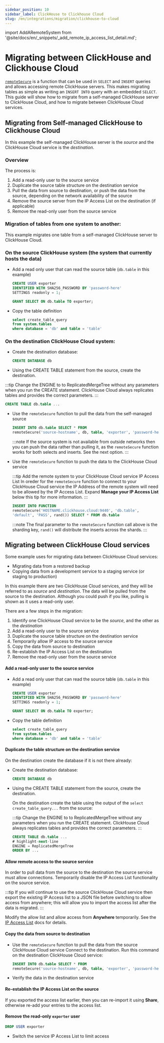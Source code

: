 ```yaml
---
sidebar_position: 10
sidebar_label: ClickHouse to Clickhouse Cloud
slug: /en/integrations/migration/clickhouse-to-cloud
---
```

import AddARemoteSystem from '@site/docs/en/_snippets/_add_remote_ip_access_list_detail.md';

# Migrating between ClickHouse and Clickhouse Cloud

[`remoteSecure`](../../sql-reference/table-functions/remote.md) is a function that can be used in `SELECT` and `INSERT` queries and allows accessing remote ClickHouse servers.  This makes migrating tables as simple as writing an `INSERT INTO` query with an embedded `SELECT`.  This guide will show how to migrate from a self-managed ClickHouse server to ClickHouse Cloud, and how to migrate between ClickHouse Cloud services.

## Migrating from Self-managed ClickHouse to Clickhouse Cloud

In this example the self-managed ClickHouse server is the *source* and the ClickHouse Cloud service is the *destination*.

### Overview

The process is:

1. Add a read-only user to the source service 
1. Duplicate the source table structure on the destination service
1. Pull the data from source to destination, or push the data from the source, depending on the network availability of the source
1. Remove the source server from the IP Access List on the destination (if applicable)
1. Remove the read-only user from the source service


### Migration of tables from one system to another:
This example migrates one table from a self-managed ClickHouse server to ClickHouse Cloud.

### On the source ClickHouse system (the system that currently hosts the data)

- Add a read only user that can read the source table (`db.table` in this example)
  ```sql
  CREATE USER exporter
  IDENTIFIED WITH SHA256_PASSWORD BY 'password-here'
  SETTINGS readonly = 1;
  ```

  ```sql
  GRANT SELECT ON db.table TO exporter;
  ```

- Copy the table definition
  ```sql
  select create_table_query
  from system.tables
  where database = 'db' and table = 'table'
  ```

### On the destination ClickHouse Cloud system:

- Create the destination database:
  ```sql
  CREATE DATABASE db
  ```

- Using the CREATE TABLE statement from the source, create the destination.

 :::tip
 Change the ENGINE to to ReplicatedMergeTree without any parameters when you run the CREATE statement.  ClickHouse Cloud always replicates tables and provides the correct parameters.
 :::

  ```sql
  CREATE TABLE db.table ...
  ```

- Use the `remoteSecure` function to pull the data from the self-managed source

  ```sql
  INSERT INTO db.table SELECT * FROM
  remoteSecure('source-hostname', db, table, 'exporter', 'password-here')
  ```

  :::note
  If the source system is not available from outside networks then you can push the data rather than pulling it, as the `remoteSecure` function works for both selects and inserts.  See the next option.
  :::

- Use the `remoteSecure` function to push the data to the ClickHouse Cloud service

  :::tip Add the remote system to your ClickHouse Cloud service IP Access List
  In oreder for the `remoteSecure` function to connect to your ClickHouse Cloud service the IP Address of the remote system will need to be allowed by the IP Access List.  Expand **Manage your IP Access List** below this tip for more information.
  :::

  <AddARemoteSystem />

  ```sql
  INSERT INTO FUNCTION
  remoteSecure('HOSTNAME.clickhouse.cloud:9440', 'db.table',
  'default', 'PASS', rand()) SELECT * FROM db.table
  ```

  :::note
  The final parameter to the `remoteSecure` function call above is the sharding key, `rand()` will distribute the inserts across the shards.
  :::

## Migrating between ClickHouse Cloud services

Some example uses for migrating data between ClickHouse Cloud services:
- Migrating data from a restored backup
- Copying data from a development service to a staging service (or staging to production)
 
In this example there are two ClickHouse Cloud services, and they will be referred to as *source* and *destination*.  The data will be pulled from the source to the destination. Although you could push if you like, pulling is shown as it uses a read-only user.

There are a few steps in the migration:
1. Identify one ClickHouse Cloud service to be the *source*, and the other as the *destination*
1. Add a read-only user to the source service 
1. Duplicate the source table structure on the destination service
1. Temporarily allow IP access to the source service
1. Copy the data from source to destination
1. Re-establish the IP Access List on the destination
1. Remove the read-only user from the source service


#### Add a read-only user to the source service

- Add a read only user that can read the source table (`db.table` in this example)
  ```sql
  CREATE USER exporter
  IDENTIFIED WITH SHA256_PASSWORD BY 'password-here'
  SETTINGS readonly = 1;
  ```

  ```sql
  GRANT SELECT ON db.table TO exporter;
  ```

- Copy the table definition 
  ```sql
  select create_table_query
  from system.tables
  where database = 'db' and table = 'table'
  ```

#### Duplicate the table structure on the destination service

On the destination create the database if it is not there already:

- Create the destination database:
  ```sql
  CREATE DATABASE db
  ```



- Using the CREATE TABLE statement from the source, create the destination.

  On the destination create the table using the output of the `select create_table_query...` from the source:

  :::tip
  Change the ENGINE to to ReplicatedMergeTree without any parameters when you run the CREATE statement.  ClickHouse Cloud always replicates tables and provides the correct parameters.
  :::

  ```sql
  CREATE TABLE db.table ...
  # highlight-next-line
  ENGINE = ReplicatedMergeTree
  ORDER BY ...
  ```

#### Allow remote access to the source service

In order to pull data from the source to the destination the source service must allow connections.  Temporarily disable the IP Access List functionality on the source service.

:::tip
If you will continue to use the source ClickHouse Cloud service then export the existing IP Access list to a JSON file before switching to allow access from anywhere; this will allow you to import the access list after the data is migrated.
:::

Modify the allow list and allow access from **Anywhere** temporarily.  See the [IP Access List](/docs/en/manage/security/ip-access-list.md) docs for details.

#### Copy the data from source to destination

- Use the `remoteSecure` function to pull the data from the source ClickHouse Cloud service
  Connect to the destination.  Run this command on the destination ClickHouse Cloud service:

  ```sql
  INSERT INTO db.table SELECT * FROM
  remoteSecure('source-hostname', db, table, 'exporter', 'password-here')
  ```

- Verify the data in the destination service

#### Re-establish the IP Access List on the source

  If you exported the access list earlier, then you can re-import it using **Share**, otherwise re-add your entries to the access list.

#### Remove the read-only `exporter` user

```sql
DROP USER exporter
```

- Switch the service IP Access List to limit access


